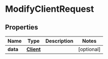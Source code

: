 # ModifyClientRequest

## Properties

Name | Type | Description | Notes
------------ | ------------- | ------------- | -------------
**data** | [**Client**](Client.md) |  | [optional] 


